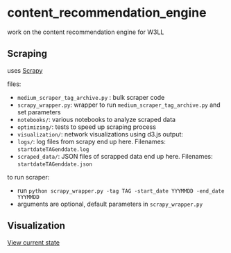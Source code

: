 # content_recommendation_engine
work on the content recommendation engine for W3LL



## Scraping
uses [Scrapy](https://scrapy.org/)

files:
- `medium_scraper_tag_archive.py` : bulk scraper code
- `scrapy_wrapper.py`: wrapper to run `medium_scraper_tag_archive.py` and set parameters
- `notebooks/`: various notebooks to analyze scraped data
- `optimizing/`: tests to speed up scraping process
- `visualization/`: network visualizations using d3.js
output:
- `logs/`: log files from scrapy end up here. Filenames: `startdateTAGenddate.log`
- `scraped_data/`: JSON files of scrapped data end up here. Filenames: `startdateTAGenddate.json`

to run scraper:
- run `python scrapy_wrapper.py -tag TAG -start_date YYYMMDD -end_date YYYMMDD`
- arguments are optional, default parameters in `scrapy_wrapper.py`

## Visualization
[View current state](https://raw.githack.com/gitw3ll/content_recommendation_engine/master/visualization/networks.html)
